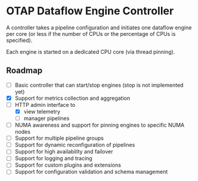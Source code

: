 # OTAP Dataflow Engine Controller

A controller takes a pipeline configuration and initiates one dataflow engine
per core (or less if the number of CPUs or the percentage of CPUs is
specified).

Each engine is started on a dedicated CPU core (via thread pinning).

## Roadmap

- [ ] Basic controller that can start/stop engines (stop is not implemented yet)
- [X] Support for metrics collection and aggregation
- [ ] HTTP admin interface to
    - [X] view telemetry
    - [ ] manager pipelines
- [ ] NUMA awareness and support for pinning engines to specific NUMA nodes
- [ ] Support for multiple pipeline groups
- [ ] Support for dynamic reconfiguration of pipelines
- [ ] Support for high availability and failover
- [ ] Support for logging and tracing
- [ ] Support for custom plugins and extensions
- [ ] Support for configuration validation and schema management
